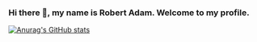 ### Hi there 👋, my name is Robert Adam. Welcome to my profile.

[![Anurag's GitHub stats](https://github-readme-stats.vercel.app/api?username=robert-adam-dev)](https://github.com/anuraghazra/github-readme-stats)

<!--
**robert-adam-dev/robert-adam-dev** is a ✨ _special_ ✨ repository because its `README.md` (this file) appears on your GitHub profile.

Here are some ideas to get you started:

- 🔭 I’m currently working on ...
- 🌱 I’m currently learning ...
- 👯 I’m looking to collaborate on ...
- 🤔 I’m looking for help with ...
- 💬 Ask me about ...
- 📫 How to reach me: ...
- 😄 Pronouns: ...
- ⚡ Fun fact: ...
-->
